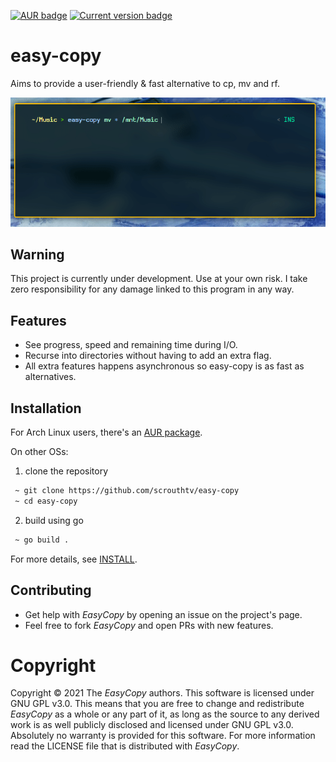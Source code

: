[![AUR badge](https://img.shields.io/aur/version/easy-copy)](https://aur.archlinux.org/packages/easy-copy/)
[![Current version badge](https://img.shields.io/github/v/tag/scrouthtv/easy-copy)](https://github.com/scrouthtv/easy-copy/releases/)

# easy-copy
Aims to provide a user-friendly &amp; fast alternative to cp, mv and rf.

![gif of easy-copy moving a folder](./.github/docs/demo01.gif)

## Warning
This project is currently under development.
Use at your own risk. I take zero responsibility for any damage linked to this program in any way.

## Features
 - See progress, speed and remaining time during I/O.
 - Recurse into directories without having to add an extra flag.
 - All extra features happens asynchronous so easy-copy is as fast as alternatives.

## Installation

For Arch Linux users, there's an [AUR package](https://aur.archlinux.org/packages/easy-copy/). 

On other OSs:
1. clone the repository
```bash
 ~ git clone https://github.com/scrouthtv/easy-copy
 ~ cd easy-copy
```
2. build using go
```bash
 ~ go build .
```
For more details, see [INSTALL](/INSTALL).

## Contributing
 - Get help with *EasyCopy* by opening an issue on the project's page.
 - Feel free to fork *EasyCopy* and open PRs with new features.

# Copyright
Copyright &#169; 2021 The *EasyCopy* authors.
This software is licensed under GNU GPL v3.0.
This means that you are free to change and redistribute *EasyCopy* as a whole or any part of it, as long as the source to any derived work is as well publicly disclosed and licensed under GNU GPL v3.0.
Absolutely no warranty is provided for this software.
For more information read the LICENSE file that is distributed with *EasyCopy*.
